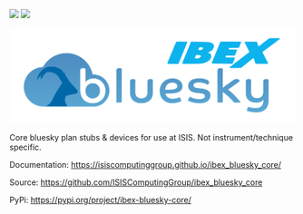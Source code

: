 [<img src="https://github.com/ISISComputingGroup/ibex_bluesky_core/actions/workflows/test-against-main.yml/badge.svg">](https://github.com/ISISComputingGroup/ibex_bluesky_core/actions/workflows/test-against-main.yml)
[<img src="https://github.com/ISISComputingGroup/ibex_bluesky_core/actions/workflows/lint-and-test-nightly.yml/badge.svg">](https://github.com/ISISComputingGroup/ibex_bluesky_core/actions/workflows/lint-and-test-nightly.yml)


![ibex_bluesky_core](https://github.com/IsisComputingGroup/ibex_bluesky_core/blob/update_logo/doc/logo.svg?sanitize=true)

Core bluesky plan stubs &amp; devices for use at ISIS. Not instrument/technique specific.

Documentation: https://isiscomputinggroup.github.io/ibex_bluesky_core/

Source: https://github.com/ISISComputingGroup/ibex_bluesky_core

PyPi: https://pypi.org/project/ibex-bluesky-core/
